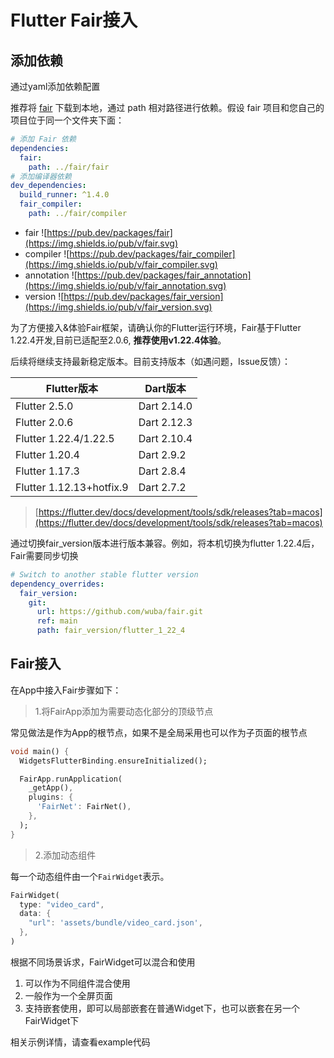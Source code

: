 # Flutter Fair接入

## 添加依赖
通过yaml添加依赖配置

推荐将 [fair](https://github.com/wuba/fair) 下载到本地，通过 path 相对路径进行依赖。假设 fair 项目和您自己的项目位于同一个文件夹下面：

```yaml
# 添加 Fair 依赖
dependencies:
  fair:
    path: ../fair/fair
# 添加编译器依赖
dev_dependencies:
  build_runner: ^1.4.0
  fair_compiler:
    path: ../fair/compiler
```

* fair ![https://pub.dev/packages/fair](https://img.shields.io/pub/v/fair.svg)
* compiler ![https://pub.dev/packages/fair_compiler](https://img.shields.io/pub/v/fair_compiler.svg)
* annotation ![https://pub.dev/packages/fair_annotation](https://img.shields.io/pub/v/fair_annotation.svg)
* version ![https://pub.dev/packages/fair_version](https://img.shields.io/pub/v/fair_version.svg)

为了方便接入&体验Fair框架，请确认你的Flutter运行环境，Fair基于Flutter 1.22.4开发,目前已适配至2.0.6, **推荐使用v1.22.4体验**。

后续将继续支持最新稳定版本。目前支持版本（如遇问题，Issue反馈）：

| Flutter版本              | Dart版本    |
| ------------------------ | ----------- |
| Flutter 2.5.0    | Dart 2.14.0 |
| Flutter 2.0.6    | Dart 2.12.3 |
| Flutter 1.22.4/1.22.5    | Dart 2.10.4 |
| Flutter 1.20.4           | Dart 2.9.2  |
| Flutter 1.17.3           | Dart 2.8.4  |
| Flutter 1.12.13+hotfix.9 | Dart 2.7.2  |

> [https://flutter.dev/docs/development/tools/sdk/releases?tab=macos](https://flutter.dev/docs/development/tools/sdk/releases?tab=macos)

通过切换fair_version版本进行版本兼容。例如，将本机切换为flutter 1.22.4后，Fair需要同步切换

```yaml
# Switch to another stable flutter version
dependency_overrides:
  fair_version:
    git:
      url: https://github.com/wuba/fair.git
      ref: main
      path: fair_version/flutter_1_22_4
```

## Fair接入

在App中接入Fair步骤如下：

> 1.将FairApp添加为需要动态化部分的顶级节点

常见做法是作为App的根节点，如果不是全局采用也可以作为子页面的根节点

```dart
void main() {
  WidgetsFlutterBinding.ensureInitialized();

  FairApp.runApplication(
    _getApp(),
    plugins: {
      'FairNet': FairNet(),
    },
  );
}


```


> 2.添加动态组件

每一个动态组件由一个`FairWidget`表示。

```dart
FairWidget(
  type: "video_card",
  data: {
    "url": 'assets/bundle/video_card.json',
  },
)
```
根据不同场景诉求，FairWidget可以混合和使用
1. 可以作为不同组件混合使用
2. 一般作为一个全屏页面
3. 支持嵌套使用，即可以局部嵌套在普通Widget下，也可以嵌套在另一个FairWidget下

相关示例详情，请查看example代码